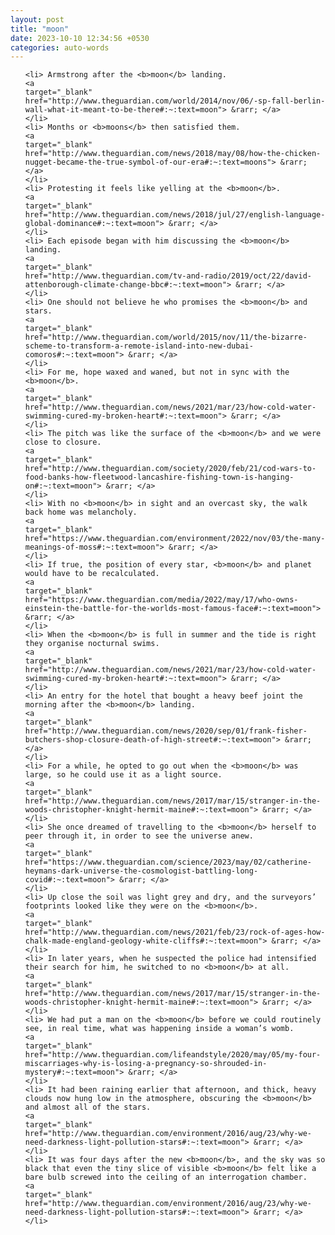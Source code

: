 ```yaml
---
layout: post
title: "moon"
date: 2023-10-10 12:34:56 +0530
categories: auto-words
---
```

<ol>

    <li> Armstrong after the <b>moon</b> landing.
    <a 
    target="_blank" 
    href="http://www.theguardian.com/world/2014/nov/06/-sp-fall-berlin-wall-what-it-meant-to-be-there#:~:text=moon"> &rarr; </a>
    </li>
    <li> Months or <b>moons</b> then satisfied them.
    <a 
    target="_blank" 
    href="http://www.theguardian.com/news/2018/may/08/how-the-chicken-nugget-became-the-true-symbol-of-our-era#:~:text=moons"> &rarr; </a>
    </li>
    <li> Protesting it feels like yelling at the <b>moon</b>.
    <a 
    target="_blank" 
    href="http://www.theguardian.com/news/2018/jul/27/english-language-global-dominance#:~:text=moon"> &rarr; </a>
    </li>
    <li> Each episode began with him discussing the <b>moon</b> landing.
    <a 
    target="_blank" 
    href="http://www.theguardian.com/tv-and-radio/2019/oct/22/david-attenborough-climate-change-bbc#:~:text=moon"> &rarr; </a>
    </li>
    <li> One should not believe he who promises the <b>moon</b> and stars.
    <a 
    target="_blank" 
    href="http://www.theguardian.com/world/2015/nov/11/the-bizarre-scheme-to-transform-a-remote-island-into-new-dubai-comoros#:~:text=moon"> &rarr; </a>
    </li>
    <li> For me, hope waxed and waned, but not in sync with the <b>moon</b>.
    <a 
    target="_blank" 
    href="http://www.theguardian.com/news/2021/mar/23/how-cold-water-swimming-cured-my-broken-heart#:~:text=moon"> &rarr; </a>
    </li>
    <li> The pitch was like the surface of the <b>moon</b> and we were close to closure.
    <a 
    target="_blank" 
    href="http://www.theguardian.com/society/2020/feb/21/cod-wars-to-food-banks-how-fleetwood-lancashire-fishing-town-is-hanging-on#:~:text=moon"> &rarr; </a>
    </li>
    <li> With no <b>moon</b> in sight and an overcast sky, the walk back home was melancholy.
    <a 
    target="_blank" 
    href="https://www.theguardian.com/environment/2022/nov/03/the-many-meanings-of-moss#:~:text=moon"> &rarr; </a>
    </li>
    <li> If true, the position of every star, <b>moon</b> and planet would have to be recalculated.
    <a 
    target="_blank" 
    href="https://www.theguardian.com/media/2022/may/17/who-owns-einstein-the-battle-for-the-worlds-most-famous-face#:~:text=moon"> &rarr; </a>
    </li>
    <li> When the <b>moon</b> is full in summer and the tide is right they organise nocturnal swims.
    <a 
    target="_blank" 
    href="http://www.theguardian.com/news/2021/mar/23/how-cold-water-swimming-cured-my-broken-heart#:~:text=moon"> &rarr; </a>
    </li>
    <li> An entry for the hotel that bought a heavy beef joint the morning after the <b>moon</b> landing.
    <a 
    target="_blank" 
    href="http://www.theguardian.com/news/2020/sep/01/frank-fisher-butchers-shop-closure-death-of-high-street#:~:text=moon"> &rarr; </a>
    </li>
    <li> For a while, he opted to go out when the <b>moon</b> was large, so he could use it as a light source.
    <a 
    target="_blank" 
    href="http://www.theguardian.com/news/2017/mar/15/stranger-in-the-woods-christopher-knight-hermit-maine#:~:text=moon"> &rarr; </a>
    </li>
    <li> She once dreamed of travelling to the <b>moon</b> herself to peer through it, in order to see the universe anew.
    <a 
    target="_blank" 
    href="https://www.theguardian.com/science/2023/may/02/catherine-heymans-dark-universe-the-cosmologist-battling-long-covid#:~:text=moon"> &rarr; </a>
    </li>
    <li> Up close the soil was light grey and dry, and the surveyors’ footprints looked like they were on the <b>moon</b>.
    <a 
    target="_blank" 
    href="http://www.theguardian.com/news/2021/feb/23/rock-of-ages-how-chalk-made-england-geology-white-cliffs#:~:text=moon"> &rarr; </a>
    </li>
    <li> In later years, when he suspected the police had intensified their search for him, he switched to no <b>moon</b> at all.
    <a 
    target="_blank" 
    href="http://www.theguardian.com/news/2017/mar/15/stranger-in-the-woods-christopher-knight-hermit-maine#:~:text=moon"> &rarr; </a>
    </li>
    <li> We had put a man on the <b>moon</b> before we could routinely see, in real time, what was happening inside a woman’s womb.
    <a 
    target="_blank" 
    href="http://www.theguardian.com/lifeandstyle/2020/may/05/my-four-miscarriages-why-is-losing-a-pregnancy-so-shrouded-in-mystery#:~:text=moon"> &rarr; </a>
    </li>
    <li> It had been raining earlier that afternoon, and thick, heavy clouds now hung low in the atmosphere, obscuring the <b>moon</b> and almost all of the stars.
    <a 
    target="_blank" 
    href="http://www.theguardian.com/environment/2016/aug/23/why-we-need-darkness-light-pollution-stars#:~:text=moon"> &rarr; </a>
    </li>
    <li> It was four days after the new <b>moon</b>, and the sky was so black that even the tiny slice of visible <b>moon</b> felt like a bare bulb screwed into the ceiling of an interrogation chamber.
    <a 
    target="_blank" 
    href="http://www.theguardian.com/environment/2016/aug/23/why-we-need-darkness-light-pollution-stars#:~:text=moon"> &rarr; </a>
    </li>